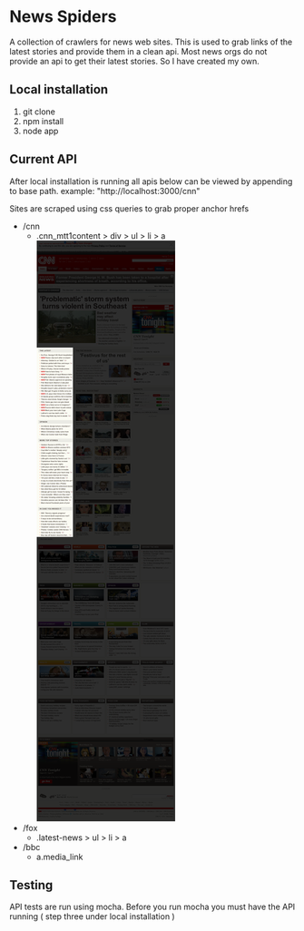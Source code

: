 News Spiders
==========
A collection of crawlers for news web sites. This is used to grab links of the latest stories and provide them in a clean api. Most news orgs do not provide an api to get their latest stories. So I have created my own.

Local installation
--------

1. git clone
2. npm install
3. node app

Current API
--------
After local installation is running all apis below can be viewed by appending to base path. example: "http://localhost:3000/cnn"

Sites are scraped using css queries to grab proper anchor hrefs

* /cnn
    * .cnn_mtt1content > div > ul > li > a 
    ![current cnn query](https://raw.githubusercontent.com/OpenNewsLabs/spiders/master/crawlers/cnn/cnn.png)
* /fox
    * .latest-news > ul > li > a
* /bbc
    * a.media_link

Testing
--------
API tests are run using mocha. Before you run mocha you must have the API running ( step three under local installation )
